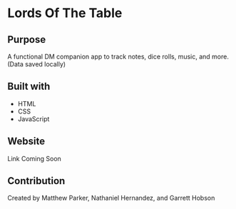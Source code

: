 # Lords Of The Table

## Purpose
A functional DM companion app to track notes, dice rolls, music, and more. (Data saved locally)

## Built with
* HTML
* CSS
* JavaScript

## Website
Link Coming Soon

## Contribution
Created by Matthew Parker, Nathaniel Hernandez, and Garrett Hobson